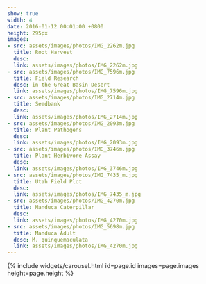 ```yaml
---
show: true
width: 4
date: 2016-01-12 00:01:00 +0800
height: 295px
images:
- src: assets/images/photos/IMG_2262m.jpg
  title: Root Harvest
  desc: 
  link: assets/images/photos/IMG_2262m.jpg
- src: assets/images/photos/IMG_7596m.jpg
  title: Field Research
  desc: in the Great Basin Desert
  link: assets/images/photos/IMG_7596m.jpg
- src: assets/images/photos/IMG_2714m.jpg
  title: Seedbank
  desc:
  link: assets/images/photos/IMG_2714m.jpg
- src: assets/images/photos/IMG_2093m.jpg
  title: Plant Pathogens
  desc:
  link: assets/images/photos/IMG_2093m.jpg
- src: assets/images/photos/IMG_3746m.jpg
  title: Plant Herbivore Assay
  desc:
  link: assets/images/photos/IMG_3746m.jpg
- src: assets/images/photos/IMG_7435_m.jpg
  title: Utah Field Plot
  desc: 
  link: assets/images/photos/IMG_7435_m.jpg
- src: assets/images/photos/IMG_4270m.jpg
  title: Manduca Caterpillar
  desc: 
  link: assets/images/photos/IMG_4270m.jpg
- src: assets/images/photos/IMG_5698m.jpg
  title: Manduca Adult
  desc: M. quinquemaculata
  link: assets/images/photos/IMG_4270m.jpg
---
```


{% include widgets/carousel.html id=page.id images=page.images height=page.height %}
